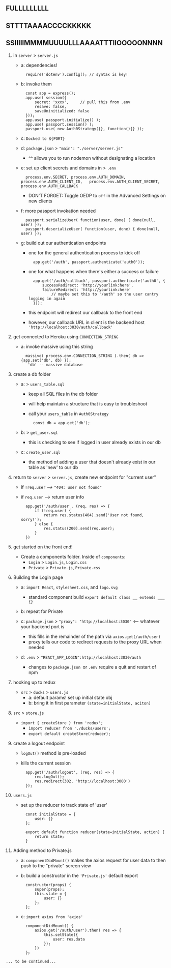 ## FULLLLLLLLL
## STTTTAAAACCCCKKKKK
## SSIIIIIMMMMUUUULLLAAAATTTIIOOOOONNNN

1. in `server` > `server.js`
    - a: dependencies!

            require('dotenv').config(); // syntax is key!  

    - b: invoke them

            const app = express();
            app.use( session({
                secret: 'xxxx',     // pull this from .env
                resave: false,
                saveUninitialized: false
            }));
            app.use( passport.initialize() );
            app.use( passport.session() );
            passport.use( new Auth0Strategy({}, function(){} ));

    - c: `Docked to ${PORT}`

    - d: `package.json` > `"main": "./server/server.js"` 
        - ^^ allows you to run nodemon without designating a location

    - e: set up client secrets and domains in > `.env`

            process.env.SECRET, process.env.AUTH_DOMAIN, process.env.AUTH_CLIENT_ID,   process.env.AUTH_CLIENT_SECRET, process.env.AUTH_CALLBACK

        - DON'T FORGET: Toggle OEDP to `off` in the Advanced Settings on new clients 

    - f: more passport invokation needed

            passport.serializeUser( function(user, done) { done(null, user) });
            passport.deserializeUser( function(user, done) { done(null, user) });

    - g: build out our authentication endpoints
        - one for the general authentication process to kick off 

                app.get('/auth', passport.authenticate('auth0'));

        - one for what happens when there's either a success or failure

                app.get('/auth/callback', passport.authenticate('auth0', {
                    successRedirect: 'http://yourlink:here', 
                    failureRedirect: 'http://yourlink:here' 
                        // maybe set this to '/auth' so the user cantry logging in again
                }));

        - this endpoint will redirect our callback to the front end
        - however, our callback URL in client is the backend host `'http://localhost:3030/auth/callback'`

2. get connected to Heroku using `CONNECTION_STRING`
    - a: invoke massive using this string

            massive( process.env.CONNECTION_STRING ).then( db => {app.set('db', db) });
             'db' -- massive database 

3. create a db folder 
    - a: > `users_table.sql`
        - keep all SQL files in the db folder 
        - will help maintain a structure that is easy to troubleshoot 
        - call your `users_table` in `Auth0Strategy`

                const db = app.get('db');

    - b: > `get_user.sql`
        - this is checking to see if logged in user already exists in our db

    - c: `create_user.sql`
        - the method of adding a user that doesn't already exist in our table as 'new' to our db

4. return to `server` > `server.js`, create new endpoint for "current user"
    - if `!req.user` --> `"404: user not found"`
    - if `req.user` --> return user info

            app.get('/auth/user', (req, res) => {
                if (!req.user) {
                    return res.status(404).send('User not found, sorry!');
                } else {
                    res.status(200).send(req.user);
                }
            })

5. get started on the front end!
    - Create a components folder. Inside of `components`:
        - `Login` > `Login.js`, `Login.css`
        - `Private` > `Private.js`, `Private.css`

6. Building the Login page
    - a: `import React`, `stylesheet.css`, and `logo.svg`
        - standard component build `export default class __ extends ___ {}`

    - b: repeat for Private

    - c: `package.json` > `"proxy": "http://localhost:3030"` <-- whatever your backend port is 
        - this fills in the remainder of the path via `axios.get(/auth/user)`
        - proxy tells our code to redirect requests to the proxy URL when needed

    - d: `.env` > `"REACT_APP_LOGIN":http://localhost:3030/auth`
        - changes to `package.json `or `.env` require a quit and restart of npm 

7. hooking up to redux
    - `src` > `ducks` > `users.js`
        - a: default params! set up initial state obj
        - b: bring it in first parameter `(state=initialState, aciton)`

8. `src` > `store.js`
    - `import { createStore } from 'redux';`
        - `import reducer from './ducks/users';`
        - `export default createStore(reducer);`

9. create a logout endpoint
    - `logOut()` method is pre-loaded
    - kills the current session

            app.get('/auth/logout', (req, res) => {
                req.logOut();
                res.redirect(302, 'http://localhost:3000')
            });

10. `users.js` 
    - set up the reducer to track state of 'user'

            const initialState = {
                user: {}
            };

            export default function reducer(state=initialState, action) {
                return state;
            }

11. Adding method to Private.js
    - a: `componentDidMount()` makes the axios request for user data to then push to the "private" screen view

    - b: build a constructor in the `'Private.js'` default export

            constructor(props) {
                super(props);
                this.state = {
                    user: {}
                };
            };

    - c: `import axios from 'axios'`

            componentDidMount() {
                axios.get('/auth/user').then( res => {
                    this.setState({
                        user: res.data
                    });
                })
            };

`... to be continued... `
 